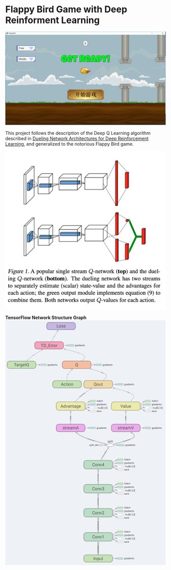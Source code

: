 # Flappy Bird Game with Deep Reinforment Learning
![GameScreenshot](https://github.com/Ruoyiran/FlappyBird/blob/master/Images/GameScreenshot.png)

This project follows the description of the Deep Q Learning algorithm described in [Dueling Network Architectures for Deep Reinforcement Learning](https://arxiv.org/abs/1511.06581), and generalized to the notorious Flappy Bird game.

![Network Description](https://github.com/Ruoyiran/FlappyBird/blob/master/Images/Network%20Description.png)

**TensorFlow Network Structure Graph**
![Network Structure](https://github.com/Ruoyiran/FlappyBird/blob/master/Images/TF%20Network%20Graph.png)
